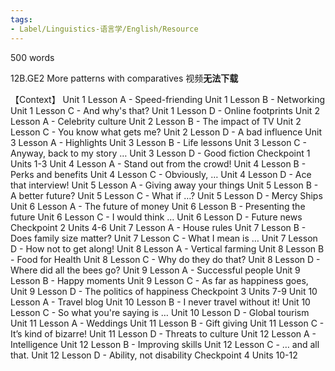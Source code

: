 ```yaml
---
tags:
- Label/Linguistics-语言学/English/Resource
---
```


500 words

12B.GE2 More patterns with comparatives 视频**无法下载**

【Context】
 Unit 1 Lesson A - Speed-friending
 Unit 1 Lesson B - Networking
 Unit 1 Lesson C - And why's that?
 Unit 1 Lesson D - Online footprints
 Unit 2 Lesson A - Celebrity culture
 Unit 2 Lesson B - The impact of TV
 Unit 2 Lesson C - You know what gets me?
 Unit 2 Lesson D - A bad influence
 Unit 3 Lesson A - Highlights
 Unit 3 Lesson B - Life lessons
 Unit 3 Lesson C - Anyway, back to my story …
 Unit 3 Lesson D - Good fiction
 Checkpoint 1 Units 1-3
 Unit 4 Lesson A - Stand out from the crowd!
 Unit 4 Lesson B - Perks and benefits
 Unit 4 Lesson C - Obviously, …
 Unit 4 Lesson D - Ace that interview!
 Unit 5 Lesson A - Giving away your things
 Unit 5 Lesson B - A better future?
 Unit 5 Lesson C - What if …?
 Unit 5 Lesson D - Mercy Ships
 Unit 6 Lesson A - The future of money
 Unit 6 Lesson B - Presenting the future
 Unit 6 Lesson C - I would think …
 Unit 6 Lesson D - Future news
 Checkpoint 2 Units 4-6
 Unit 7 Lesson A - House rules
 Unit 7 Lesson B - Does family size matter?
 Unit 7 Lesson C - What I mean is …
 Unit 7 Lesson D - How not to get along!
 Unit 8 Lesson A - Vertical farming
 Unit 8 Lesson B - Food for Health
 Unit 8 Lesson C - Why do they do that?
 Unit 8 Lesson D - Where did all the bees go?
 Unit 9 Lesson A - Successful people
 Unit 9 Lesson B - Happy moments
 Unit 9 Lesson C - As far as happiness goes,
 Unit 9 Lesson D - The politics of happiness
 Checkpoint 3 Units 7-9
 Unit 10 Lesson A - Travel blog
 Unit 10 Lesson B - I never travel without it!
 Unit 10 Lesson C - So what you're saying is …
 Unit 10 Lesson D - Global tourism
 Unit 11 Lesson A - Weddings
 Unit 11 Lesson B - Gift giving
 Unit 11 Lesson C - It’s kind of bizarre!
 Unit 11 Lesson D - Threats to culture
 Unit 12 Lesson A - Intelligence
 Unit 12 Lesson B - Improving skills
 Unit 12 Lesson C - … and all that.
 Unit 12 Lesson D - Ability, not disability
 Checkpoint 4 Units 10-12
 